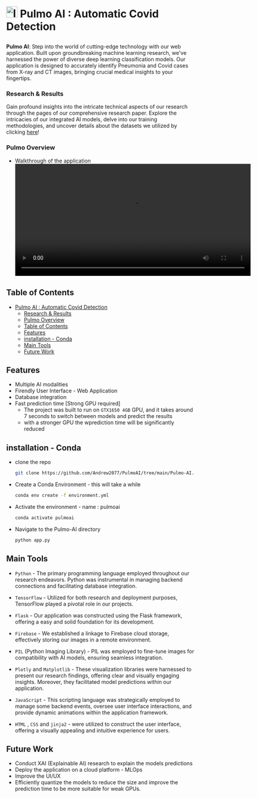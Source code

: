 
# <p ><img src="Pulmo-AI\static\assets\img\lungs.ico" alt="Icon" width="30" height="30"> Pulmo AI : Automatic Covid Detection </p> 
**Pulmo AI**: Step into the world of cutting-edge technology with our web application. Built upon groundbreaking machine learning research, we've harnessed the power of diverse deep learning classification models. Our application is designed to accurately identify Pneumonia and Covid cases from X-ray and CT images, bringing crucial medical insights to your fingertips.
### Research & Results
Gain profound insights into the intricate technical aspects of our research through the pages of our comprehensive research paper. Explore the intricacies of our integrated AI models, delve into our training methodologies, and uncover details about the datasets we utilized by clicking [here](PULMO.pdf)!  
  

### Pulmo Overview
- Walkthrough of the application
<video width="630" height="300" src="https://github.com/Andrew2077/PulmoAI/blob/main/Pulmo-AI/static/WalkThrough.mp4"></video>


## Table of Contents
- [ Pulmo AI : Automatic Covid Detection ](#-pulmo-ai--automatic-covid-detection-)
    - [Research \& Results](#research--results)
    - [Pulmo Overview](#pulmo-overview)
  - [Table of Contents](#table-of-contents)
  - [Features](#features)
  - [installation - Conda](#installation---conda)
  - [Main Tools](#main-tools)
  - [Future Work](#future-work)
## Features 
- Multiple AI modalities 
- Firendly User Interface - Web Application
- Database integration
- Fast prediction time [Strong GPU required]
  - The project was built to run on `GTX1650 4GB` GPU, and it takes around 7 seconds to switch between models and predict the results
  - with a stronger GPU the wprediction time will be significantly reduced

## installation - Conda
- clone the repo
  ```bash
  git clone https://github.com/Andrew2077/PulmoAI/tree/main/Pulmo-AI.git
  ```
- Create a Conda Environment - this will take a while
  ```bash
  conda env create -f environment.yml
  ```
- Activate the environment - name : pulmoai
  ```bash
  conda activate pulmoai
  ```
- Navigate to the Pulmo-AI directory
  ```bash
  python app.py
  ```

## Main Tools

- `Python` - The primary programming language employed throughout our research endeavors. Python was instrumental in managing backend connections and facilitating database integration.

- `TensorFlow` - Utilized for both research and deployment purposes, TensorFlow played a pivotal role in our projects.

- `Flask` - Our application was constructed using the Flask framework, offering a easy and solid foundation for its development.

- `Firebase` - We established a linkage to Firebase cloud storage, effectively storing our images in a remote environment.

- `PIL` (Python Imaging Library) - PIL was employed to fine-tune images for compatibility with AI models, ensuring seamless integration.

- `Plotly` and `Matplotlib` - These visualization libraries were harnessed to present our research findings, offering clear and visually engaging insights. Moreover, they facilitated model predictions within our application.

- `JavaScript` - This scripting language was strategically employed to manage some backend events, oversee user interface interactions, and provide dynamic animations within the application framework.

- `HTML` , `CSS` and `jinja2` - were utilized to construct the user interface, offering a visually appealing and intuitive experience for users.


## Future Work
- Conduct XAI (Explainable AI) research to explain the models predictions
- Deploy the application on a cloud platform - MLOps
- Improve the UI/UX
- Efficiently quantize the models to reduce the size and improve the prediction time to be more suitable for weak GPUs.